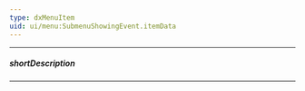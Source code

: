 ```yaml
---
type: dxMenuItem
uid: ui/menu:SubmenuShowingEvent.itemData
---
```

---
##### shortDescription
<!-- Description goes here -->

---
<!-- Description goes here -->